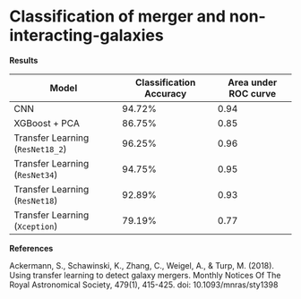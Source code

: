 # Classification of merger and non-interacting-galaxies

**Results**

| Model | Classification Accuracy | Area under ROC curve |
| ----- | ----------------------- | -------------------- |
| CNN | 94.72% | 0.94 |
| XGBoost + PCA | 86.75% | 0.85 |
| Transfer Learning (`ResNet18_2`) | 96.25% | 0.96 |
| Transfer Learning (`ResNet34`) | 94.75% | 0.95 |
| Transfer Learning (`ResNet18`) | 92.89% | 0.93 |
| Transfer Learning (`Xception`) | 79.19% | 0.77 |

**References**

Ackermann, S., Schawinski, K., Zhang, C., Weigel, A., & Turp, M. (2018). Using transfer learning to detect galaxy mergers. Monthly Notices Of The Royal Astronomical Society, 479(1), 415-425. doi: 10.1093/mnras/sty1398

